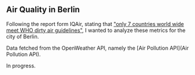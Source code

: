 ## Air Quality in Berlin

Following the report form IQAir, stating that ["only 7 countries world wide meet WHO dirty air guidelines"](https://www.theguardian.com/environment/2025/mar/11/only-seven-countries-worldwide-meet-who-dirty-air-guidelines-study-shows),
I wanted to analyze these metrics for the city of Berlin. 

Data fetched from the OpenWeather API, namely the [Air Pollution API](Air Pollution API). 

In progress. 


